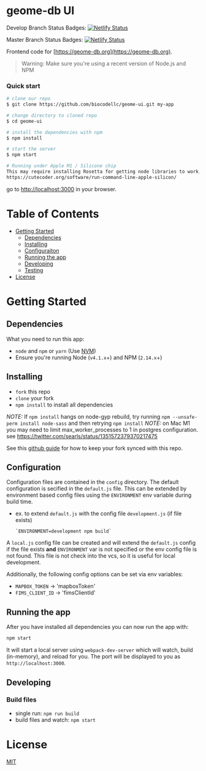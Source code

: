 # geome-db UI

Develop Branch Status Badges:
[![Netlify Status](https://api.netlify.com/api/v1/badges/16ceb81c-9b4d-4342-8e20-d3c35eb15b7a/deploy-status)](https://app.netlify.com/sites/geome-develop/deploys)

Master Branch Status Badges:
[![Netlify Status](https://api.netlify.com/api/v1/badges/07905dcf-c6b5-488d-9a93-b062b0ca13a3/deploy-status)](https://app.netlify.com/sites/geome-db/deploys)

Frontend code for [https://geome-db.org](https://geome-db.org).


>Warning: Make sure you're using a recent version of Node.js and NPM

### Quick start

```bash
# clone our repo
$ git clone https://github.com/biocodellc/geome-ui.git my-app

# change directory to cloned repo
$ cd geome-ui

# install the dependencies with npm
$ npm install

# start the server
$ npm start

# Running under Apple M1 / Silicone chip
This may require installing Rosetta for getting node libraries to work, see, for example:
https://cutecoder.org/software/run-command-line-apple-silicon/
```

go to [http://localhost:3000](http://localhost:3000) in your browser.

# Table of Contents

* [Getting Started](#getting-started)
    * [Dependencies](#dependencies)
    * [Installing](#installing)
    * [Configuraiton](#configuration)
    * [Running the app](#running-the-app)
    * [Developing](#developing)
    * [Testing](#testing)
* [License](#license)

# Getting Started

## Dependencies

What you need to run this app:
* `node` and `npm` or `yarn` (Use [NVM](https://github.com/creationix/nvm))
* Ensure you're running Node (`v4.1.x`+) and NPM (`2.14.x`+)

## Installing

* `fork` this repo
* `clone` your fork
* `npm install` to install all dependencies

*NOTE:* If `npm install` hangs on node-gyp rebuild, try running `npm --unsafe-perm install node-sass` and then retrying `npm install`
*NOTE:* on Mac M1 you may need to limit max_worker_processes to 1 in postgres configuration. see https://twitter.com/searls/status/1351572379370217475

See this [github guide](https://help.github.com/articles/fork-a-repo/#step-3-configure-git-to-sync-your-fork-with-the-original-spoon-knife-repository) for how to keep your fork synced with this repo.

## Configuration

Configuration files are contained in the `config` directory. The default configuration is secified in the `default.js` file. This can be extended by environment based config files using the `ENVIRONMENT` env variable during build time.

 - ex. to extend `default.js` with the config file `development.js` (if file exists)
 
       `ENVIRONMENT=development npm build`

A `local.js` config file can be created and will extend the `default.js` config if the file exists **and** `ENVIRONMENT` var is not specified or the env config file is not found. This file is not check into the vcs, so it is useful for local development.

Additionally, the following config options can be set via env variables:

- `MAPBOX_TOKEN` -> 'mapboxToken'
- `FIMS_CLIENT_ID` -> 'fimsClientId'

## Running the app

After you have installed all dependencies you can now run the app with:
```bash
npm start
```

It will start a local server using `webpack-dev-server` which will watch, build (in-memory), and reload for you. The port will be displayed to you as `http://localhost:3000`.

## Developing

### Build files

* single run: `npm run build`
* build files and watch: `npm start`

<!-- ## Testing

#### 1. Unit Tests

* single run: `npm test`
* live mode (TDD style): `npm run test-watch` -->

# License

[MIT](/LICENSE)
